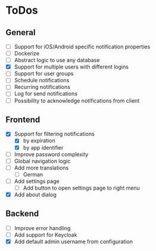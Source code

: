 # ToDos

## General

- [ ] Support for iOS/Android specific notification properties
- [ ] Dockerize
- [ ] Abstract logic to use any database
- [x] Support for multiple users with different logins
- [ ] Support for user groups
- [ ] Schedule notifications
- [ ] Recurring notifications
- [ ] Log for send notifications
- [ ] Possibility to acknowledge notifications from client

## Frontend

- [x] Support for filtering notifications
  - [x] by expiration
  - [x] by app identifier
- [ ] Improve password complexity
- [ ] Global navigation logic
- [ ] Add more translations
    - [ ] German
- [ ] Add settings page
    - [ ] Add button to open settings page to right menu
- [x] Add about dialog

## Backend

- [ ] Improve error handling
- [ ] Add support for Keycloak
- [x] Add default admin username from configuration
